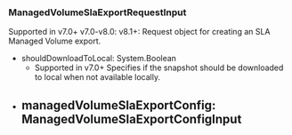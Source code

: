 ### ManagedVolumeSlaExportRequestInput
Supported in v7.0+
  v7.0-v8.0: 
  v8.1+: Request object for creating an SLA Managed Volume export.

- shouldDownloadToLocal: System.Boolean
  - Supported in v7.0+
      Specifies if the snapshot should be downloaded to local when not available locally.
- managedVolumeSlaExportConfig: ManagedVolumeSlaExportConfigInput
  - 

